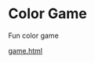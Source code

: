 # Color Game
Fun color game

[game.html](https://hhau01.github.io/web-dev-bc/05-Color-Game/game.html)